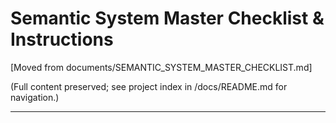 # Semantic System Master Checklist & Instructions

[Moved from documents/SEMANTIC_SYSTEM_MASTER_CHECKLIST.md]

(Full content preserved; see project index in /docs/README.md for navigation.)

---

